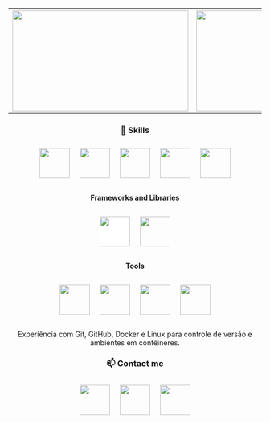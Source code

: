 <div align="center">

<table>
  <tbody>
    <tr>
      <th>
          <a href="https://github.com/gabriecgaldino">
            <img src="https://github-readme-stats.vercel.app/api?username=gabriecgaldino&show_icons=true&theme=radical" style="height: 200px; width: 350px;"/>
          </a>
      </th>
      <th>
          <a href="https://github.com/gabriecgaldino">
            <img src="https://github-readme-stats.vercel.app/api/top-langs/?username=gabriecgaldino&layout=compact&theme=radical" style="height: 200px; width: 300px;"/>
          </a>
      </th>
    </tr>
  </tbody>
</table>

### 🚀 Skills

<div style="display: flex; flex-wrap: wrap; justify-content: center; margin-bottom: 20px;">
  <img src="https://cdn.jsdelivr.net/gh/devicons/devicon/icons/python/python-original.svg" width="60" height="60" style="margin: 10px;"/>
  <img src="https://cdn.jsdelivr.net/gh/devicons/devicon/icons/javascript/javascript-original.svg" width="60" height="60" style="margin: 10px;"/>
  <img src="https://cdn.jsdelivr.net/gh/devicons/devicon/icons/mysql/mysql-original.svg" width="60" height="60" style="margin: 10px;"/>
  <img src="https://cdn.jsdelivr.net/gh/devicons/devicon/icons/html5/html5-original.svg" width="60" height="60" style="margin: 10px;"/>
  <img src="https://cdn.jsdelivr.net/gh/devicons/devicon/icons/css3/css3-original.svg" width="60" height="60" style="margin: 10px;"/>
</div>

#### Frameworks and Libraries
<div style="display: flex; flex-wrap: wrap; justify-content: center; margin-bottom: 20px;">
  <img src="https://cdn.jsdelivr.net/gh/devicons/devicon/icons/django/django-plain.svg" width="60" height="60" style="margin: 10px; background:white;"/>
  <img src="https://cdn.jsdelivr.net/gh/devicons/devicon/icons/bootstrap/bootstrap-plain.svg" width="60" height="60" style="margin: 10px;"/>
</div>

#### Tools
<div style="display: flex; flex-wrap: wrap; justify-content: center; margin-bottom: 20px;">
  <img src="https://cdn.jsdelivr.net/gh/devicons/devicon/icons/git/git-original.svg" width="60" height="60" style="margin: 10px;"/>
  <img src="https://cdn.jsdelivr.net/gh/devicons/devicon/icons/github/github-original.svg" width="60" height="60" style="margin: 10px;"/>
  <img src="https://cdn.jsdelivr.net/gh/devicons/devicon/icons/docker/docker-original.svg" width="60" height="60" style="margin: 10px;"/>
  <img src="https://cdn.jsdelivr.net/gh/devicons/devicon/icons/linux/linux-original.svg" width="60" height="60" style="margin: 10px;"/>
</div>

<p>Experiência com Git, GitHub, Docker e Linux para controle de versão e ambientes em contêineres.</p>

### 📫 Contact me

<div style="display: flex; justify-content: center; margin-bottom: 20px;">
  <a href="https://www.linkedin.com/in/seu-usuario" target="_blank">
      <img src="https://cdn.jsdelivr.net/gh/devicons/devicon/icons/linkedin/linkedin-original.svg" width="60" height="60" style="margin: 10px;"/>
  </a>
  
  <a href="mailto:seu-email@exemplo.com">
      <img src="https://img.icons8.com/ios-glyphs/30/000000/email.png" width="60" height="60" style="margin: 10px;"/>
  </a>
  
  <a href="https://www.instagram.com/seu-usuario" target="_blank">
      <img src="https://cdn.jsdelivr.net/gh/devicons/devicon/icons/instagram/instagram-original.svg" width="60" height="60" style="margin: 10px;"/>
  </a>
</div>


</div>
